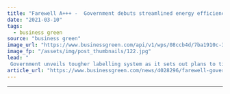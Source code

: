 ```yaml
---
title: "Farewell A+++ -  Government debuts streamlined energy efficiency labelling system in greener product standards push"
date: "2021-03-10"
tags: 
  - business green
source: "business green"
image_url: "https://www.businessgreen.com/api/v1/wps/08ccb4d/7ba1910c-3c13-430e-ba22-60fba5bc305e/9/iStock-914788136-185x114.jpg"
image_fp: "/assets/img/post_thumbnails/122.jpg"
lead: "
 Government unveils tougher labelling system as it sets out plans to tighten energy efficiency standards and introduce right to repair law ..."
article_url: "https://www.businessgreen.com/news/4028296/farewell-government-debuts-streamlined-energy-efficiency-labelling-greener-product-standards-push"
---
```


---
